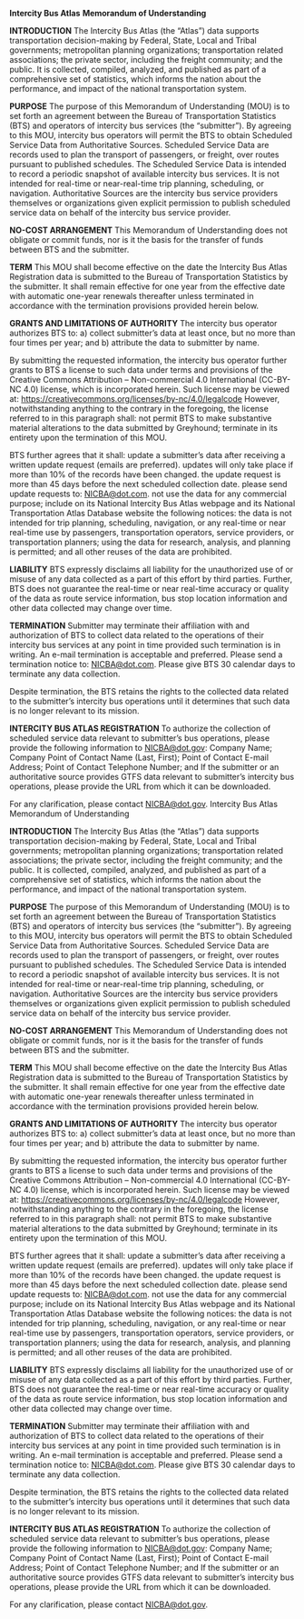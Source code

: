 
**Intercity Bus Atlas**
**Memorandum of Understanding**

**INTRODUCTION**
The Intercity Bus Atlas (the “Atlas”) data supports transportation decision-making by Federal, State, Local and Tribal governments; metropolitan planning organizations; transportation related associations; the private sector, including the freight community; and the public.  It is collected, compiled, analyzed, and published as part of a comprehensive set of statistics, which informs the nation about the performance, and impact of the national transportation system. 

**PURPOSE**
The purpose of this Memorandum of Understanding (MOU) is to set forth an agreement between the Bureau of Transportation Statistics (BTS) and operators of intercity bus services (the “submitter”).  By agreeing to this MOU, intercity bus operators will permit the BTS to obtain Scheduled Service Data from Authoritative Sources.  Scheduled Service Data are records used to plan the transport of passengers, or freight, over routes pursuant to published schedules. The Scheduled Service Data is intended to record a periodic snapshot of available intercity bus services. It is not intended for real-time or near-real-time trip planning, scheduling, or navigation. Authoritative Sources are the intercity bus service providers themselves or organizations given explicit permission to publish scheduled service data on behalf of the intercity bus service provider.

**NO-COST ARRANGEMENT**
This Memorandum of Understanding does not obligate or commit funds, nor is it the basis for the transfer of funds between BTS and the submitter.

**TERM**
This MOU shall become effective on the date the Intercity Bus Atlas Registration data is submitted to the Bureau of Transportation Statistics by the submitter.  It shall remain effective for one year from the effective date with automatic one-year renewals thereafter unless terminated in accordance with the termination provisions provided herein below.

**GRANTS AND LIMITATIONS OF AUTHORITY**
The intercity bus operator authorizes BTS to:
a) collect submitter’s data at least once, but no more than four times per year; and
b) attribute the data to submitter by name.

By submitting the requested information, the intercity bus operator further grants to BTS a license to such data under terms and provisions of the Creative Commons Attribution – Non-commercial 4.0 International (CC-BY-NC 4.0) license, which is incorporated herein.  Such license may be viewed at:
https://creativecommons.org/licenses/by-nc/4.0/legalcode
However, notwithstanding anything to the contrary in the foregoing, the license referred to in this paragraph shall: 
not permit BTS to make substantive material alterations to the data submitted by Greyhound; 
terminate in its entirety upon the termination of this MOU.

BTS further agrees that it shall:
update a submitter’s data after receiving a written update request (emails are preferred).
updates will only take place if more than 10% of the records have been changed.
the update request is more than 45 days before the next scheduled collection date.
please send update requests to: NICBA@dot.com.
not use the data for any commercial purpose; 
include on its National Intercity Bus Atlas webpage and its National Transportation Atlas Database website the following notices:
the data is not intended for trip planning, scheduling, navigation, or any real-time or near real-time use by passengers, transportation operators, service providers, or transportation planners; 
using the data for research, analysis, and planning is permitted; and
all other reuses of the data are prohibited.

**LIABILITY**
BTS expressly disclaims all liability for the unauthorized use of or misuse of any data collected as a part of this effort by third parties. Further, BTS does not guarantee the real-time or near real-time accuracy or quality of the data as route service information, bus stop location information and other data collected may change over time.

**TERMINATION**
Submitter may terminate their affiliation with and authorization of BTS to collect data related to the operations of their intercity bus services at any point in time provided such termination is in writing.  An e-mail termination is acceptable and preferred.  Please send a termination notice to: NICBA@dot.com.  Please give BTS 30 calendar days to terminate any data collection.

Despite termination, the BTS retains the rights to the collected data related to the submitter’s intercity bus operations until it determines that such data is no longer relevant to its mission.

**INTERCITY BUS ATLAS REGISTRATION**
To authorize the collection of scheduled service data relevant to submitter’s bus operations, please provide the following information to NICBA@dot.gov:
Company Name;
Company Point of Contact Name (Last, First);
Point of Contact E-mail Address;
Point of Contact Telephone Number; and
If the submitter or an authoritative source provides GTFS data relevant to submitter’s intercity bus operations, please provide the URL from which it can be downloaded.

For any clarification, please contact NICBA@dot.gov.
Intercity Bus Atlas
Memorandum of Understanding

**INTRODUCTION**
The Intercity Bus Atlas (the “Atlas”) data supports transportation decision-making by Federal, State, Local and Tribal governments; metropolitan planning organizations; transportation related associations; the private sector, including the freight community; and the public.  It is collected, compiled, analyzed, and published as part of a comprehensive set of statistics, which informs the nation about the performance, and impact of the national transportation system. 

**PURPOSE**
The purpose of this Memorandum of Understanding (MOU) is to set forth an agreement between the Bureau of Transportation Statistics (BTS) and operators of intercity bus services (the “submitter”).  By agreeing to this MOU, intercity bus operators will permit the BTS to obtain Scheduled Service Data from Authoritative Sources.  Scheduled Service Data are records used to plan the transport of passengers, or freight, over routes pursuant to published schedules. The Scheduled Service Data is intended to record a periodic snapshot of available intercity bus services. It is not intended for real-time or near-real-time trip planning, scheduling, or navigation. Authoritative Sources are the intercity bus service providers themselves or organizations given explicit permission to publish scheduled service data on behalf of the intercity bus service provider.

**NO-COST ARRANGEMENT**
This Memorandum of Understanding does not obligate or commit funds, nor is it the basis for the transfer of funds between BTS and the submitter.

**TERM**
This MOU shall become effective on the date the Intercity Bus Atlas Registration data is submitted to the Bureau of Transportation Statistics by the submitter.  It shall remain effective for one year from the effective date with automatic one-year renewals thereafter unless terminated in accordance with the termination provisions provided herein below.

**GRANTS AND LIMITATIONS OF AUTHORITY**
The intercity bus operator authorizes BTS to:
a) collect submitter’s data at least once, but no more than four times per year; and
b) attribute the data to submitter by name.

By submitting the requested information, the intercity bus operator further grants to BTS a license to such data under terms and provisions of the Creative Commons Attribution – Non-commercial 4.0 International (CC-BY-NC 4.0) license, which is incorporated herein.  Such license may be viewed at:
https://creativecommons.org/licenses/by-nc/4.0/legalcode
However, notwithstanding anything to the contrary in the foregoing, the license referred to in this paragraph shall: 
not permit BTS to make substantive material alterations to the data submitted by Greyhound; 
terminate in its entirety upon the termination of this MOU.

BTS further agrees that it shall:
update a submitter’s data after receiving a written update request (emails are preferred).
updates will only take place if more than 10% of the records have been changed.
the update request is more than 45 days before the next scheduled collection date.
please send update requests to: NICBA@dot.com.
not use the data for any commercial purpose; 
include on its National Intercity Bus Atlas webpage and its National Transportation Atlas Database website the following notices:
the data is not intended for trip planning, scheduling, navigation, or any real-time or near real-time use by passengers, transportation operators, service providers, or transportation planners; 
using the data for research, analysis, and planning is permitted; and
all other reuses of the data are prohibited.

**LIABILITY**
BTS expressly disclaims all liability for the unauthorized use of or misuse of any data collected as a part of this effort by third parties. Further, BTS does not guarantee the real-time or near real-time accuracy or quality of the data as route service information, bus stop location information and other data collected may change over time.

**TERMINATION**
Submitter may terminate their affiliation with and authorization of BTS to collect data related to the operations of their intercity bus services at any point in time provided such termination is in writing.  An e-mail termination is acceptable and preferred.  Please send a termination notice to: NICBA@dot.com.  Please give BTS 30 calendar days to terminate any data collection.

Despite termination, the BTS retains the rights to the collected data related to the submitter’s intercity bus operations until it determines that such data is no longer relevant to its mission.

**INTERCITY BUS ATLAS REGISTRATION**
To authorize the collection of scheduled service data relevant to submitter’s bus operations, please provide the following information to NICBA@dot.gov:
Company Name;
Company Point of Contact Name (Last, First);
Point of Contact E-mail Address;
Point of Contact Telephone Number; and
If the submitter or an authoritative source provides GTFS data relevant to submitter’s intercity bus operations, please provide the URL from which it can be downloaded.

For any clarification, please contact NICBA@dot.gov.
